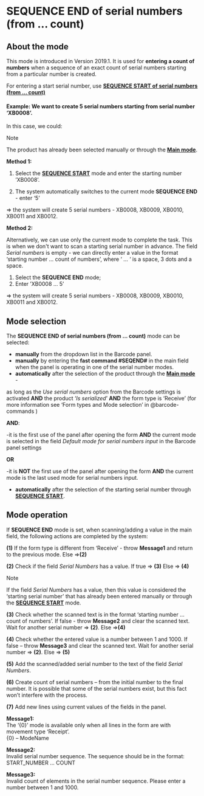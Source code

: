 # SEQUENCE END of serial numbers (from ... count)


## About the mode

This mode is introduced in Version 2019.1. It is used for **entering a count of numbers** when a sequence of an exact count of serial numbers starting from a particular number is created.

For entering a start serial number, use  **[SEQUENCE START of serial numbers (from ... count)](sequence-start.md)**

#### Example: We want to create 5 serial numbers starting from serial number ‘XB0008’. 

In this case, we could:

> [!NOTE]
> 
> The product has already been selected manually or through the **[Main mode](main-mode.md)**.

**Method 1:**

1. Select the **[SEQUENCE START](sequence-start.md)** mode and enter the starting number ’XB0008’.

2. The system automatically switches to the current mode **SEQUENCE END** - enter ‘5’

=> the system will create 5 serial numbers - XB0008, XB0009, XB0010, XB0011 and XB0012.

**Method 2:** 

Alternatively, we can use only the current mode to complete the task. This is when we don't want to scan a starting serial number in advance. The field _Serial numbers_ is empty - we can directly enter a value in the format ‘starting number ...  count of numbers’, where ‘ ... ‘ is a space, 3 dots and a space. 

1. Select the **SEQUENCE END** mode;
2. Enter  ’XB0008 ... 5’

=>  the system will create 5 serial numbers - XB0008, XB0009, XB0010, XB0011 and XB0012.

## Mode selection

The **SEQUENCE END of serial numbers (from ... count)** mode can be selected:

- **manually** from the dropdown list in the Barcode panel.  
- **manually** by entering the **fast command #SEQEND#**  in the main field when the panel is operating in one of the serial number modes.
- **automatically** after the selection of the product through the **[Main mode](main-mode.md)** - 

as long as the _Use serial numbers_ option from the Barcode settings is activated **AND** the product ‘_Is serialized_’ **AND** the form type is ‘Receive’ (for more information see ‘Form types and Mode selection’ in @barcode-commands ) 

**AND**:
  
  -it is the first use of the panel after opening the form **AND** the current mode is selected in the field _Default mode for serial numbers input_ in the Barcode panel settings 

**OR**

  -it is **NOT** the first use of the panel after opening the form **AND** the current mode is the last used mode for serial numbers input.

- **automatically** after the selection of the starting serial number through **[SEQUENCE START](sequence-start.md)**.

## Mode operation

If **SEQUENCE END** mode is set, when scanning/adding a value in the main field, the following actions are completed by the system:

**(1)** If the form type is different from ‘Receive’ - throw **Message1** and return to the previous mode.  Else =>**(2)**

**(2)**  Check if the field _Serial Numbers_ has a value. If true => **(3)** Else => **(4)**

> [!NOTE]
> 
> If the field _Serial Numbers_ has a value, then this value is considered the ‘starting serial number’ that has already been entered manually or through the **[SEQUENCE START](sequence-start.md)** mode. 

**(3)** Check whether the scanned text is in the format ‘starting number ...  count of numbers’. If false - throw **Message2** and clear the scanned text. Wait for another serial number => **(2)**. Else =>**(4)**

**(4)** Check whether the entered value is a number between 1 and 1000. If false – throw  **Message3** and clear the scanned text. Wait for another serial number => **(2)**. Else => **(5)**

**(5)** Add the scanned/added serial number to the text of the field _Serial Numbers_.

**(6)** Create count of serial numbers – from the initial number to the final number. It is possible that some of the serial numbers exist, but this fact won’t interfere with the process.

**(7)** Add new lines using current values of the fields in the panel.

**Message1:**<br>
The ‘{0}’ mode is available only when all lines in the form are with movement type ‘Receipt’.</br>
{0} – ModeName

**Message2:**<br>
Invalid serial number sequence. The sequence should be in the format: START_NUMBER ... COUNT

**Message3:**<br>
Invalid count of elements in the serial number sequence. Please enter a number between 1 and 1000.

